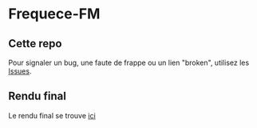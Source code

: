 # Frequece-FM

## Cette repo

Pour signaler un bug, une faute de frappe ou un lien "broken", utilisez les [Issues](https://github.com/tometseslive/Frequece-FM/issues).

## Rendu final

Le rendu final se trouve [ici](https://radiofm.gq//)

